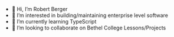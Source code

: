 - 👋 Hi, I’m Robert Berger
- 👀 I’m interested in building/maintaining enterprise level software
- 🌱 I’m currently learning TypeScript
- 💞️ I’m looking to collaborate on Bethel College Lessons/Projects

<!---
- 📫 How to reach me...
RobBerger/RobBerger is a ✨ special ✨ repository because its `README.md` (this file) appears on your GitHub profile.
You can click the Preview link to take a look at your changes.
--->
